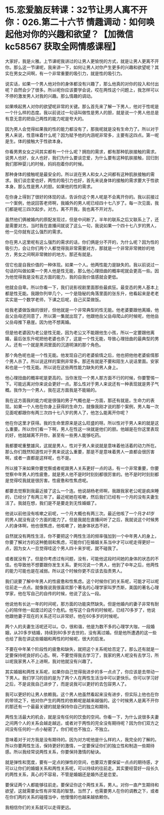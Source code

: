# 15.恋爱脑反转课：32节让男人离不开你：026.第二十六节 情趣调动：如何唤起他对你的兴趣和欲望？【加微信 kc58567 获取全网情感课程】

大家好，我是火雅。上节课呢我讲过的让男人更愉悦的方式，就是让男人更离不开你。那么这一节课呢，我来讲一下，如何让男人对你产生更多的兴趣和欲望呢？其实在男女之间啊，有一个非常重要的吸引力，就是性的吸引力。

说实话，如果一个男人他对你的身体都没有兴趣了，那么他真的对你的投入和付出呢？自然会少了很多。所以呢你应该要学会说，哎在两性这个问题上，我怎样可以不停的激发男人对我的兴趣。那么情趣的调动。

如果唤起男人对你的欲望呢非常的关键。那么首先来了解一下男人，他对于性呢是一个什么样的态度。我以前说过一句话叫做性是男人的胆，就是说一个男人他总是有意无意的把自己两性的能力呢是夸大的。

因为男人会觉得如果我的性的能力都没有了，那我呢就是没有生命力了。所以对于男人来说，性意味着什么呢？因为赋予他的内涵呢非常多，主要有这四点。第一呢是生。体的接触大于性欲本身。

你看男男女女之间其实都有一个什么呢？拥抱的需求，都有那种肌肤接触的需求。说男人也好，女人也好，我们为什么要谈恋爱，为什么要有这种肌肤接触，回归到我们那种婴儿的时候，妈妈抱着你的时候。

那种身体的接触呢是最安全的。所以说在男人和女人之间都有这种肌肤接触的需求。我们谈恋爱也好，两性的吸引力也好，首先来说身体的接触的需求要大于性欲本身。那么性是男人的胆。如果他的性的需求。

在你身上得到了很好的体现的话，告诉你这个男人呢是不会离开你的。我以前接过一个案例，他说回答老师啊，我婚外的男人呢已经四十七八岁了。每一次见面，我们都是呢三四次起步。对方。离不开我，我也离不开对方。

虽然他们俩被婚内的原配发现过，但是中间断了。半年的联系之后又联系上了，还是需要对方。当时我在直播间就说了这么一句，我说如果一个四十七八岁的男人，他一见你就有这么强烈的需求。

你在男人这里呢有这么强烈的需求的话，你们俩是分不开的，为什么呢？因为性的吸引力，会让你们两个人都觉得我非常需要对方，那就是一个非常非常微妙的地方，男女之间啊非常微妙的地方。那还有就是。

信它也是自我价值的一种体现。如果一个人。他两性能力是缺失的。我以前说过一句话的叫做如果一个男人他是性无能，那么他心理扭曲的概率呢就会更高一些。因为他觉得我是没有这方面的能力，我的自我价值感就会更低。

他就会自卑。所以你看一下，我们说影视剧里面那些最疯狂。最变态的男人基本上都是性无能。我跟你列举几个，一个是隐秘的角落里面的张东升，他看起来是老老实实是一个数学老师，下课之后呢，自己买菜做饭。

给我老婆做饭做的很好，但他就是一个非常典型的性无能。他老婆要跟他离婚，他岳父岳母还同意了，所以第一集就出现了，他跟他岳父岳母爬山的时候呢，他他岳父岳母推下悬崖。因为他不想离婚。

但是他老婆因为老公是性无能，因为老公又不能跟他生小孩，所以一定要跟他离婚，最后张东升呢把他老婆也杀了，这是一个性无能，导致心理扭曲的最典型的男人。还有一个就是黑洞里面的沉道明演的那个角色。

那个角色呢也是一个性无能。他发现自己的老婆偷情之后，他也把他他老婆偷情那个男人杀了。所以说这样的案例非常多。那还有就是不要和陌生人说话里面。安家和也是一个性无能。所以说在这些两性能力缺失的男人身上。

他心理扭曲的概率呢是更高的。当你发现一个男人那方面不行的时候，你要警惕一下。可能远离对你来说会更好一点。那么性对于男人来说还有一种表现就是男子气概。我作为一个男人，我在这方面我是不能输的。

我在这方面我的能力呢是很强的男子气概也是一方面，那还有就是。生命力的表现。如果一个人他在你身上获得的生命力，就像我刚才说的那个案例，男人每一次见面呢都跟你有两三次四十七八岁的男人了，他怎么能离开你呢？

他在你这里才获得。我的生命里原来是这么旺盛的呀。所以性对于男人来的就是这么重要。所以你们看一下啊，男人在性这一块就是他们的胆。他越是在你这里表现的好，他就越离不开你，甚至有一些男人能够吃药。

我都要呢重整雄风，这就是男人，性对于男人来说就是意味着他活着的动力所在。那么你们既然知道性对于男来说这么重要，那是不是意味着男人一直都会很厉害啊，或者一直都是这样呢，也不是。

所以接下来如果你要觉察或者呢跟男人关系更好一点的话，有一个非常重要，你要觉察中年男人的性疲惫，就是男人他不是时时刻刻都很厉害的。他不是时时刻刻都是觉得哎我就是很厉害。性疲惫和性焦虑呢。

都要去觉察到我最近接了这么一个连。他说胡杨老师啊，我跟我家老公呢是疯床睡的，已经分了有两三年了。最近呢她在咳嗽，然后我们已经有一个月的没有夫妻生活了。我就在想，我们是不是要走到无性婚姻了。

他说以前他没有咳嗽之前呢，一个月大概也有两三次。最近他咳了一个月才41岁的男人就没有这个方面的能力了。但是我就在直播间听了之后，我就说这个时候男人的身体啊，他也很焦虑，他咳嗽了，她身体状态不好。

自然就没有两性生活，你不要把这个两性生活的频率强加到一个中年男人的身上，你要了解对方的这种脆弱和焦虑，可能你们在婚姻关系当中才可以呢走得更好一点，因为女人一旦觉得哇这个男人四十来岁呢，就不碰我了。

或者就没有了。但是你考虑过有问题，没有，可能他这段时间她的身体的状态的不佳。也导致他不想要跟你发生关系。更何况说一个男人，他到了中年之后，他两性的能力可能也是在减弱。所以这个时候你更不应该去指责男人。

我们说要了解中年男人的性疲惫和性焦虑。这个时候你们的关系呢，可能才可以呢往前走一点点。就像我说我很喜欢那个著名的心理学家叫罗杰斯，美国的著名心理学家，他在写自己的自传的时候，他说了这么一段。

他说他有长达一年的时间呢，那方面的功能突然缺失。但是他婚内的妻子非常有耐心的陪伴他一起度过的这个危机。他写这个自传的时候呢，已经70多岁了，他说他跟他妻子现在的关系还可以非常好。他在60多岁的时候呢。

两个人的夫妻生活呢还可以。😊，很和谐，他是为数不多的心理学大咖，一段婚姻，从20多岁结婚，持续到80多岁去世的，没有离过婚。但是他所遭遇的这一些也给了我在讲这些婚姻和两性的时候呢，很大的启发。

不要在中年某个阶段性的疲惫和缺失，就把这个关系呢给否定了。那么还有就是一定要保持呢良好的心态。啊，不要觉得我去学习了，我家的男人呢没有去学习，所以呢我家男人不上进啊，我对他就没有兴趣了。

其实婚姻和两性关系呢，如果你自己觉得我进步的多一点点了，你应该是去带动一下男人。我们学习的目的是为了两个人在两性生活当中可以更快乐。你可以学习好之后，不是说我自己进步了，而是说我可以更好的去包容男人了。

我可以更好的让男人依赖我。这个男人他虽然看起来没有进步，但实际上他也在你的带领之下，他对你产生的两性的依赖呢是越来越强的。这个时候男人是离不开你的那还有一个最最关键的就是保持你自己的独立和期待。

两性生活最大的机会，就是没有任何的饮食的空间。你看一下，为什么说很多夫妻之间两个人的关系会越走越远，或者对于两性的完全没有期待呢？因为你们双方之间没有任何的一点小秘密了。你们呢也不独立，不独立。

意味着对于对方我是没有期待的。因为对方呢他是什么样的人，我完全的了解的。所以你要两性生活，保持更好的激情，一定要保证你们的独立性和制造一些期待感。所以我经常说两性关系，你要保持激情的秘诀。

就是弹性和宽度，要有一定点的弹性的空间，也要双方要保留一点点的期待感，才可以让你们的婚姻关系和两性关系呢，可以持续的往前走。其实要经营好一段长久的两性关系，真心的不容易，不管是婚姻还是婚外还是恋爱。

要保证两个人都能够往前走。要保证你这个两性关系，男人。对你一直产生期待和欲望，这就需要女性有非常高的智慧。当然了，也需要男人在你的调教之下，或者在你们两的关系的碰撞当中，他慢慢的也越来越依赖你。

我相信你们的关系就可以走得更远。